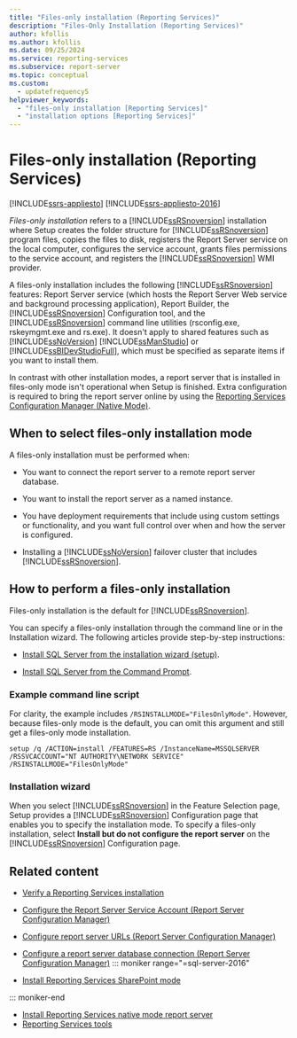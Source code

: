 ```yaml
---
title: "Files-only installation (Reporting Services)"
description: "Files-Only Installation (Reporting Services)"
author: kfollis
ms.author: kfollis
ms.date: 09/25/2024
ms.service: reporting-services
ms.subservice: report-server
ms.topic: conceptual
ms.custom:
  - updatefrequency5
helpviewer_keywords:
  - "files-only installation [Reporting Services]"
  - "installation options [Reporting Services]"
---
```

# Files-only installation (Reporting Services)

[!INCLUDE[ssrs-appliesto](../../includes/ssrs-appliesto.md)] [!INCLUDE[ssrs-appliesto-2016](../../includes/ssrs-appliesto-2016.md)]

  *Files-only installation* refers to a [!INCLUDE[ssRSnoversion](../../includes/ssrsnoversion-md.md)] installation where Setup creates the folder structure for [!INCLUDE[ssRSnoversion](../../includes/ssrsnoversion-md.md)] program files, copies the files to disk, registers the Report Server service on the local computer, configures the service account, grants files permissions to the service account, and registers the [!INCLUDE[ssRSnoversion](../../includes/ssrsnoversion-md.md)] WMI provider.  
  
 A files-only installation includes the following [!INCLUDE[ssRSnoversion](../../includes/ssrsnoversion-md.md)] features: Report Server service (which hosts the Report Server Web service and background processing application), Report Builder, the [!INCLUDE[ssRSnoversion](../../includes/ssrsnoversion-md.md)] Configuration tool, and the [!INCLUDE[ssRSnoversion](../../includes/ssrsnoversion-md.md)] command line utilities (rsconfig.exe, rskeymgmt.exe and rs.exe). It doesn't apply to shared features such as [!INCLUDE[ssNoVersion](../../includes/ssnoversion-md.md)] [!INCLUDE[ssManStudio](../../includes/ssmanstudio-md.md)] or [!INCLUDE[ssBIDevStudioFull](../../includes/ssbidevstudiofull-md.md)], which must be specified as separate items if you want to install them.  
  
 In contrast with other installation modes, a report server that is installed in files-only mode isn't operational when Setup is finished. Extra configuration is required to bring the report server online by using the [Reporting Services Configuration Manager &#40;Native Mode&#41;](../../reporting-services/install-windows/reporting-services-configuration-manager-native-mode.md).  
  
## When to select files-only installation mode  

 A files-only installation must be performed when:  
  
- You want to connect the report server to a remote report server database.  
  
- You want to install the report server as a named instance.  
  
- You have deployment requirements that include using custom settings or functionality, and you want full control over when and how the server is configured.  
  
- Installing a [!INCLUDE[ssNoVersion](../../includes/ssnoversion-md.md)] failover cluster that includes [!INCLUDE[ssRSnoversion](../../includes/ssrsnoversion-md.md)].  
  
## How to perform a files-only installation  

 Files-only installation is the default for [!INCLUDE[ssRSnoversion](../../includes/ssrsnoversion-md.md)].  
  
 You can specify a files-only installation through the command line or in the Installation wizard. The following articles provide step-by-step instructions:  
  
- [Install SQL Server from the installation wizard &#40;setup&#41;](../../database-engine/install-windows/install-sql-server-from-the-installation-wizard-setup.md).  
  
- [Install SQL Server from the Command Prompt](../../database-engine/install-windows/install-sql-server-from-the-command-prompt.md).  
  
### Example command line script  

 For clarity, the example includes ```/RSINSTALLMODE="FilesOnlyMode"```. However, because files-only mode is the default, you can omit this argument and still get a files-only mode installation.  
  
```  
setup /q /ACTION=install /FEATURES=RS /InstanceName=MSSQLSERVER /RSSVCACCOUNT="NT AUTHORITY\NETWORK SERVICE" /RSINSTALLMODE="FilesOnlyMode"  
```  
  
### Installation wizard  

 When you select [!INCLUDE[ssRSnoversion](../../includes/ssrsnoversion-md.md)] in the Feature Selection page, Setup provides a [!INCLUDE[ssRSnoversion](../../includes/ssrsnoversion-md.md)] Configuration page that enables you to specify the installation mode. To specify a files-only installation, select **Install but do not configure the report server** on the [!INCLUDE[ssRSnoversion](../../includes/ssrsnoversion-md.md)] Configuration page.  
  
## Related content 

- [Verify a Reporting Services installation](../../reporting-services/install-windows/verify-a-reporting-services-installation.md)
- [Configure the Report Server Service Account &#40;Report Server Configuration Manager&#41;](../../reporting-services/install-windows/configure-the-report-server-service-account-ssrs-configuration-manager.md)
- [Configure report server URLs  &#40;Report Server Configuration Manager&#41;](../../reporting-services/install-windows/configure-report-server-urls-ssrs-configuration-manager.md)
- [Configure a report server database connection  &#40;Report Server Configuration Manager&#41;](../../reporting-services/install-windows/configure-a-report-server-database-connection-ssrs-configuration-manager.md)
::: moniker range="=sql-server-2016"

- [Install Reporting Services SharePoint mode](../../reporting-services/install-windows/install-reporting-services-sharepoint-mode.md)

::: moniker-end

- [Install Reporting Services native mode report server](~/reporting-services/install-windows/install-reporting-services-native-mode-report-server.md)
- [Reporting Services tools](../../reporting-services/tools/reporting-services-tools.md)  
  
